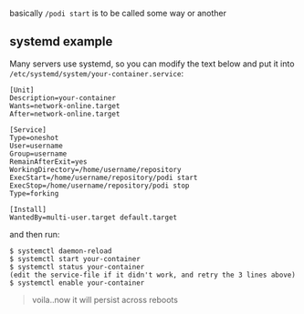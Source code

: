 basically `/podi start` is to be called some way or another

## systemd example

Many servers use systemd, so you can modify the text below and put it into `/etc/systemd/system/your-container.service`:

```
[Unit]
Description=your-container 
Wants=network-online.target
After=network-online.target

[Service]
Type=oneshot
User=username
Group=username
RemainAfterExit=yes
WorkingDirectory=/home/username/repository
ExecStart=/home/username/repository/podi start
ExecStop=/home/username/repository/podi stop 
Type=forking

[Install]
WantedBy=multi-user.target default.target
```

and then run:

```
$ systemctl daemon-reload
$ systemctl start your-container
$ systemctl status your-container
(edit the service-file if it didn't work, and retry the 3 lines above)
$ systemctl enable your-container 
```

> voila..now it will persist across reboots

